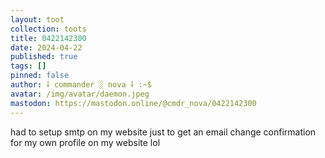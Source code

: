 ```yaml
---
layout: toot
collection: toots
title: 0422142300
date: 2024-04-22
published: true
tags: []
pinned: false
author: ⸸ commander ░ nova ⸸ :~$
avatar: /img/avatar/daemon.jpeg
mastodon: https://mastodon.online/@cmdr_nova/0422142300
---
```


had to setup smtp on my website just to get an email change confirmation for my own profile on my website lol
